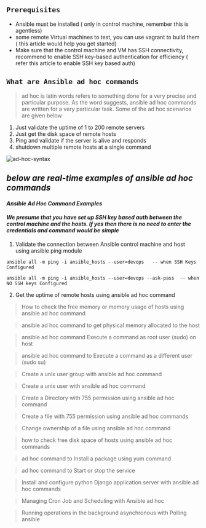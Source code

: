 ## `Prerequisites`

* Ansible must be installed ( only in control machine, remember this is agentless)
* some remote Virtual machines to test, you can use vagrant to build them ( this article would help you get started)
* Make sure that the control machine and VM has SSH connectivity, recommend to enable SSH key-based authentication for efficiency  ( refer this article to enable SSH key based auth)

## `What are Ansible ad hoc commands`

> ad hoc is latin words refers to something done for a very precise and particular purpose.  As the word suggests, ansible ad hoc commands are written for a very particular task. Some of the ad hoc scenarios are given below

1. Just validate the uptime of 1 to 200 remote servers
2. Just get the disk space of remote hosts
3. Ping and validate if the server is alive and responds
4. shutdown multiple remote hosts at a single command

![ad-hoc-syntax](https://github.com/lerndevops/ansible/blob/master/static/ad-hoc-syntax.PNG)

## ***below are real-time examples of ansible ad hoc commands*** 

#### ***Ansible Ad Hoc Command Examples***

#### ***We presume that you have set up SSH key based auth between the control machine and the hosts. If yes then there is no need to enter the credentials and command would be simple***


1) Validate the connection between Ansible control machine and host using ansible ping module

```
ansible all -m ping -i ansible_hosts --user=devops   -- when SSH Keys Configured 
```
```
ansible all -m ping -i ansible_hosts --user=devops --ask-pass  -- when NO SSH keys Configured 
```

2) Get the uptime of remote hosts using ansible ad hoc command

> How to check the free memory or memory usage of  hosts using ansible ad hoc command

> ansible ad hoc command to get physical memory allocated to the host

> ansible ad hoc command Execute a command as root user (sudo) on host

> ansible ad hoc command to Execute a command as a different user  (sudo su)

> Create a unix user group with ansible ad hoc command

> Create a unix user with ansible ad hoc command

> Create a Directory with 755 permission using ansible ad hoc command

> Create a file with 755 permission using ansible ad hoc commands

> Change ownership of a file using ansible ad hoc command

> how to check free disk space of hosts using ansible ad hoc commands

> ad hoc command to Install a package using yum command

> ad hoc command to Start or stop the service

> Install and configure python Django application server with ansible ad hoc commands

> Managing Cron Job and Scheduling with Ansible ad hoc

> Running operations in the background asynchronous with Polling ansible
